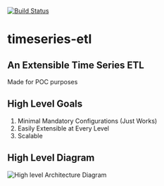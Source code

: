 [![Build Status](https://travis-ci.org/hunterjackson/timeseries_etl.svg?branch=master)](https://travis-ci.org/hunterjackson/timeseries_etl)
# timeseries-etl
## An Extensible Time Series ETL
Made for POC purposes

## High Level Goals

 1. Minimal Mandatory Configurations (Just Works)
 2. Easily Extensible at Every Level
 3. Scalable

## High Level Diagram
![High level Architecture Diagram](https://i.imgur.com/Iu6OXTY.jpg)
